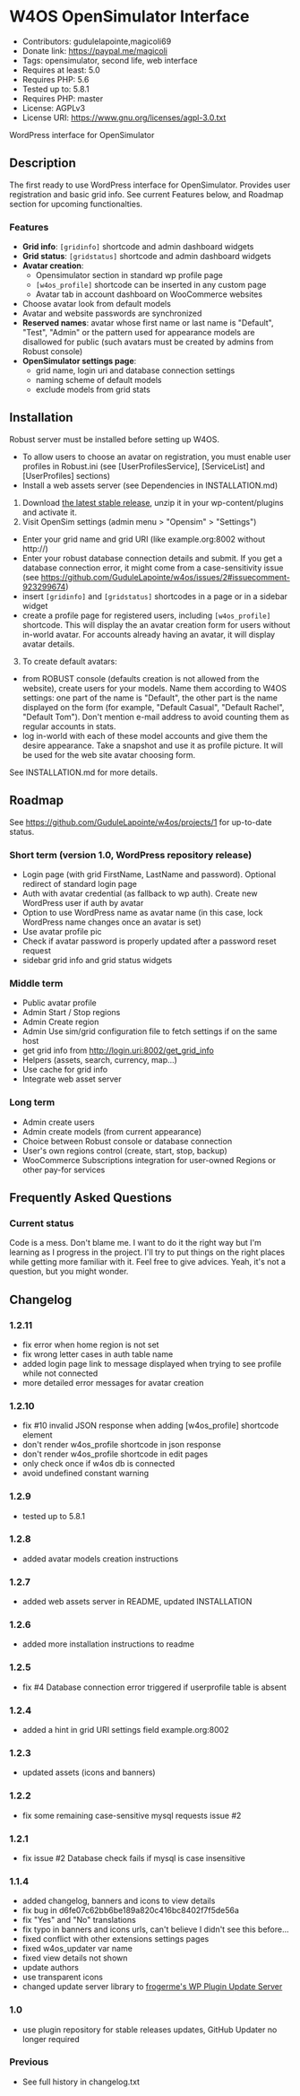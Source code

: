 # W4OS OpenSimulator Interface
* Contributors: gudulelapointe,magicoli69
* Donate link: https://paypal.me/magicoli
* Tags: opensimulator, second life, web interface
* Requires at least: 5.0
* Requires PHP: 5.6
* Tested up to: 5.8.1
* Requires PHP: master
* License: AGPLv3
* License URI: https://www.gnu.org/licenses/agpl-3.0.txt

WordPress interface for OpenSimulator

## Description

The first ready to use WordPress interface for OpenSimulator. Provides user
registration and basic grid info. See current Features below, and Roadmap
section for upcoming functionalties.

### Features

- **Grid info**: `[gridinfo]` shortcode and admin dashboard widgets
- **Grid status**: `[gridstatus]` shortcode and admin dashboard widgets
- **Avatar creation**:
  - Opensimulator section in standard wp profile page
  - `[w4os_profile]` shortcode can be inserted in any custom page
  - Avatar tab in account dashboard on WooCommerce websites
- Choose avatar look from default models
- Avatar and website passwords are synchronized
- **Reserved names**: avatar whose first name or last name is "Default",
  "Test", "Admin" or the pattern used for appearance models are disallowed for
  public (such avatars must be created by admins from Robust console)
- **OpenSimulator settings page**:
  - grid name, login uri and database connection settings
  - naming scheme of default models
  - exclude models from grid stats

## Installation

Robust server must be installed before setting up W4OS.

- To allow users to choose an avatar on registration, you must enable user
  profiles in Robust.ini (see [UserProfilesService], [ServiceList] and
  [UserProfiles] sections)
- Install a web assets server (see Dependencies in INSTALLATION.md)

1. Download [the latest stable
   release](https://magiiic.com/updates/?action=download&slug=w4os), unzip it in
   your wp-content/plugins and activate it.
2. Visit OpenSim settings (admin menu > "Opensim" > "Settings")
  - Enter your grid name and grid URI (like example.org:8002 without http://)
  - Enter your robust database connection details and submit. If you get a
    database connection error, it might come from a case-sensitivity issue (see
    https://github.com/GuduleLapointe/w4os/issues/2#issuecomment-923299674)
  - insert `[gridinfo]` and `[gridstatus]` shortcodes in a page or in a sidebar
    widget
  - create a profile page for registered users, including `[w4os_profile]`
    shortcode. This will display the an avatar creation form for users without
    in-world avatar. For accounts already having an avatar, it will display
    avatar details.
3. To create default avatars:
  - from ROBUST console (defaults creation is not allowed from the website),
    create users for your models. Name them according to W4OS settings: one part
    of the name is "Default", the other part is the name displayed on the form
    (for example, "Default Casual", "Default Rachel", "Default Tom"). Don't
    mention e-mail address to avoid counting them as regular accounts in stats.
  - log in-world with each of these model accounts and give them the desire
    appearance. Take a snapshot and use it as profile picture. It will be used
    for the web site avatar choosing form.

See INSTALLATION.md for more details.

## Roadmap

See https://github.com/GuduleLapointe/w4os/projects/1 for up-to-date status.

### Short term (version 1.0, WordPress repository release)

- Login page (with grid FirstName, LastName and password).
  Optional redirect of standard login page
- Auth with avatar credential (as fallback to wp auth).
  Create new WordPress user if auth by avatar
- Option to use WordPress name as avatar name (in this case, lock WordPress
  name changes once an avatar is set)
- Use avatar profile pic
- Check if avatar password is properly updated after a password reset request
- sidebar grid info and grid status widgets

### Middle term

- Public avatar profile
- Admin Start / Stop regions
- Admin Create region
- Admin Use sim/grid configuration file to fetch settings if on the same host
- get grid info from http://login.uri:8002/get_grid_info
- Helpers (assets, search, currency, map...)
- Use cache for grid info
- Integrate web asset server

### Long term

- Admin create users
- Admin create models (from current appearance)
- Choice between Robust console or database connection
- User's own regions control (create, start, stop, backup)
- WooCommerce Subscriptions integration for user-owned Regions or other pay-for services

## Frequently Asked Questions

### Current status

Code is a mess. Don't blame me. I want to do it the right way but I'm learning
as I progress in the project. I'll try to put things on the right places while
getting more familiar with it. Feel free to give advices. Yeah, it's not a
question, but you might wonder.

## Changelog

### 1.2.11
* fix error when home region is not set
* fix wrong letter cases in auth table name
* added login page link to message displayed when trying to see profile while not connected
* more detailed error messages for avatar creation

### 1.2.10
* fix #10 invalid JSON response when adding [w4os_profile] shortcode element
* don't render w4os_profile shortcode in json response
* don't render w4os_profile shortcode in edit pages
* only check once if w4os db is connected
* avoid undefined constant warning

### 1.2.9
* tested up to 5.8.1

### 1.2.8
* added avatar models creation instructions

### 1.2.7
* added web assets server in README, updated INSTALLATION

### 1.2.6
* added more installation instructions to readme

### 1.2.5
* fix #4  Database connection error triggered if userprofile table is absent

### 1.2.4
* added a hint in grid URI settings field example.org:8002

### 1.2.3
* updated assets (icons and banners)

### 1.2.2
* fix some remaining case-sensitive mysql requests issue #2

### 1.2.1
* fix issue #2 Database check fails if mysql is case insensitive

### 1.1.4
* added changelog, banners and icons to view details
* fix bug in d6fe07c62bb6be189a820c416bc8402f7f5de56a
* fix "Yes" and "No" translations
* fix typo in banners and icons urls, can't believe I didn't see this before...
* fixed conflict with other extensions settings pages
* fixed w4os_updater var name
* fixed view details not shown
* update authors
* use transparent icons
* changed update server library to [frogerme's WP Plugin Update Server](https://github.com/froger-me/wp-plugin-update-server)

### 1.0
* use plugin repository for stable releases updates, GitHub Updater no longer
  required

### Previous
* See full history in changelog.txt
